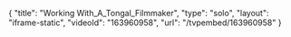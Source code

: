{
    "title": "Working With_A_Tongal_Filmmaker",
    "type": "solo",
    "layout": "iframe-static",
    "videoId": "163960958",
    "url": "\/tvpembed\/163960958"
}
